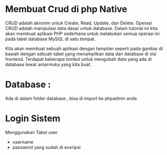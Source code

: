 
# Membuat Crud di php Native


CRUD adalah akronim untuk Create, Read, Update, dan Delete. Operasi CRUD adalah manipulasi data dasar untuk database. Dalam tutorial ini kita akan membuat aplikasi PHP sederhana untuk melakukan semua operasi ini pada tabel database MySQL di satu tempat.

Kita akan membuat sebuah aplikasi dengan tampilan seperti pada gambar di bawah dengan sebuah tabel yang menampilkan data dari database di sisi frontend. Terdapat beberapa tombol untuk mengubah data yang ada di database lewat antarmuka yang kita buat.


# Database :

Ada di dalam folder database , bisa di import ke phpadmin anda

# Login Sistem

Menggunakan Tabel user 
* username 
* password yang sudah di enxripsi
